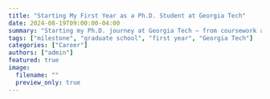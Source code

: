 ```yaml
---
title: "Starting My First Year as a Ph.D. Student at Georgia Tech"
date: 2024-08-19T09:00:00-04:00
summary: "Starting my Ph.D. journey at Georgia Tech — from coursework and lab work to building a foundation for research in aging and memory."
tags: ["milestone", "graduate school", "first year", "Georgia Tech"]
categories: ["Career"]
authors: ["admin"]
featured: true
image:
  filename: ""
  preview_only: true
---
```

